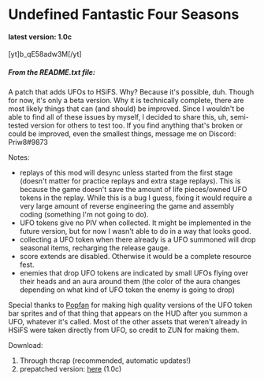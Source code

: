 # Undefined Fantastic Four Seasons
#### latest version: 1.0c

[yt]b_qE58adw3M[/yt]  
##### From the README.txt file:  
A patch that adds UFOs to HSiFS. Why? Because it's possible, duh.
Though for now, it's only a beta version. Why it is technically complete, there are most likely things that can (and should) be improved.
Since I wouldn't be able to find all of these issues by myself, I decided to share this, uh, semi-tested version for others to test too.
If you find anything that's broken or could be improved, even the smallest things, message me on Discord: Priw8#9873

Notes:
- replays of this mod will desync unless started from the first stage (doesn't matter for practice replays and extra stage replays). This is because the game doesn't save the amount of life pieces/owned UFO tokens in the replay. While this is a bug I guess, fixing it would require a very large amount of reverse engineering the game and assembly coding (something I'm not going to do).
- UFO tokens give no PIV when collected. It might be implemented in the future version, but for now I wasn't able to do in a way that looks good.
- collecting a UFO token when there already is a UFO summoned will drop seasonal items, recharging the release gauge.
- score extends are disabled. Otherwise it would be a complete resource fest.
- enemies that drop UFO tokens are indicated by small UFOs flying over their heads and an aura around them (the color of the aura changes depending on what kind of UFO token the enemy is going to drop)

Special thanks to [Popfan](https://twitter.com/gensakudan) for making high quality versions of the UFO token bar sprites and of that thing that appears on the HUD after you summon a UFO, whatever it's called.
Most of the other assets that weren't already in HSiFS were taken directly from UFO, so credit to ZUN for making them.

Download:
1. Through thcrap (recommended, automatic updates!)
2. prepatched version: [here](https://mega.nz/#!R1R0UKJI!DgtiUScsxIz0OPBPa__3KIESZlsFoaqgRBmTGh7Qx1c) (1.0c)